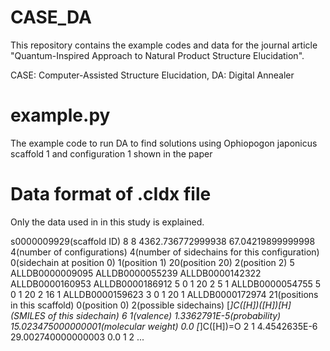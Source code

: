 # CASE_DA
This repository contains the example codes and data for the journal article "Quantum-Inspired Approach to Natural Product Structure Elucidation".

CASE: Computer-Assisted Structure Elucidation, DA: Digital Annealer

# example.py
The example code to run DA to find solutions using Ophiopogon japonicus scaffold 1 and configuration 1 shown in the paper

# Data format of .cIdx file
Only the data used in in this study is explained.

s0000009929(scaffold ID)	8	8
4362.736772999938	67.04219899999998
4(number of configurations)
4(number of sidechains for this configuration)	0(sidechain at position 0)	1(position 1)	20(position 20)	2(position 2)  5	ALLDB0000009095	ALLDB0000055239	ALLDB0000142322	ALLDB0000160953	ALLDB0000186912	
5	0	1	20	2	5  1	ALLDB0000054755	
5	0	1	20	2	16  1	ALLDB0000159623	
3	0	1	20  1	ALLDB0000172974	
21(positions in this scaffold)
0(position 0)	2(possible sidechains)
[*]C([H])([H])[H]	(SMILES of this sidechain) 6 1(valence)	1.3362791E-5(probability)	15.023475000000001(molecular weight) 0.0
[*]C([H])=O	2 1	4.4542635E-6	29.002740000000003 0.0
1 2
...
